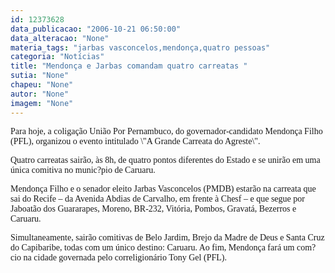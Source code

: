 ```yaml
---
id: 12373628
data_publicacao: "2006-10-21 06:50:00"
data_alteracao: "None"
materia_tags: "jarbas vasconcelos,mendonça,quatro pessoas"
categoria: "Notícias"
title: "Mendonça e Jarbas comandam quatro carreatas "
sutia: "None"
chapeu: "None"
autor: "None"
imagem: "None"
---
```

<p><P><FONT face=Verdana>Para hoje, a coligação União Por Pernambuco, do governador-candidato Mendonça Filho (PFL),&nbsp;organizou o evento intitulado \"A Grande Carreata do Agreste\". </FONT></P></p>
<p><P><FONT face=Verdana>Quatro carreatas sairão, às 8h, de quatro pontos diferentes do Estado e se unirão em uma única comitiva no munic?pio de Caruaru.</FONT></P></p>
<p><P><FONT face=Verdana>Mendonça Filho e o senador eleito Jarbas Vasconcelos (PMDB)&nbsp;estarão na carreata que sai do Recife – da Avenida Abdias de Carvalho, em frente à Chesf – e que segue por Jaboatão dos Guararapes, Moreno, BR-232, Vitória, Pombos, Gravatá, Bezerros e Caruaru. </FONT></P></p>
<p><P><FONT face=Verdana>Simultaneamente, sairão comitivas de Belo Jardim, Brejo da Madre de Deus e Santa Cruz do Capibaribe, todas com um único destino: Caruaru. Ao fim, Mendonça fará um com?cio na cidade governada pelo correligionário Tony Gel (PFL).</FONT></P> </p>
